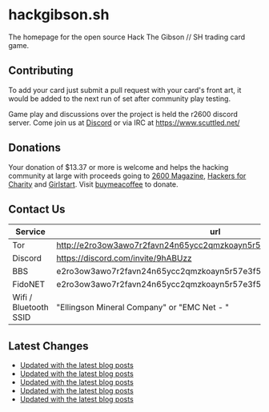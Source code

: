 # hackgibson.sh
The homepage for the open source Hack The Gibson // SH trading card game.


## Contributing

To add your card just submit a pull request with your card's front art, it would be added to the next run of set after community play testing.

Game play and discussions over the project is held the r2600 discord server. Come join us at [Discord](https://discord.com/invite/9hABUzz) or via IRC at https://www.scuttled.net/


## Donations

Your donation of $13.37 or more is welcome and helps the hacking community at large with proceeds going to [2600 Magazine](https://2600.com/), [Hackers for Charity](https://hackersforcharity.org) and [Girlstart](https://girlstart.org).  Visit [buymeacoffee](https://www.buymeacoffee.com/hackgibson.sh) to donate.


## Contact Us

Service | url
-|-
Tor | http://e2ro3ow3awo7r2favn24n65ycc2qmzkoayn5r57e3f56nvjwdcgg32ad.onion
Discord | https://discord.com/invite/9hABUzz
BBS | e2ro3ow3awo7r2favn24n65ycc2qmzkoayn5r57e3f56nvjwdcgg32ad.onion:23
FidoNET | e2ro3ow3awo7r2favn24n65ycc2qmzkoayn5r57e3f56nvjwdcgg32ad.onion:24554
Wifi / Bluetooth SSID | "Ellingson Mineral Company" or "EMC Net - <fidonet address>"

## Latest Changes
<!-- BLOG-POST-LIST:START -->
- [Updated with the latest blog posts](https://github.com/DFW2600/hackgibson.sh/commit/a16f8614fcfcef7a5c3f8ef8a5ca701e3939dcbe)
- [Updated with the latest blog posts](https://github.com/DFW2600/hackgibson.sh/commit/6daf6ecb9291349a1760ceb72a4bd0362f6f623d)
- [Updated with the latest blog posts](https://github.com/DFW2600/hackgibson.sh/commit/0d73bf4bac93b87e1f816a36046f6c570f32a94c)
- [Updated with the latest blog posts](https://github.com/DFW2600/hackgibson.sh/commit/c2113379afaeab42ea3c61d058ed42f616e0a7a6)
- [Updated with the latest blog posts](https://github.com/DFW2600/hackgibson.sh/commit/b5c0ee68b12b85d49c6772347af30df95be694ec)
<!-- BLOG-POST-LIST:END -->

